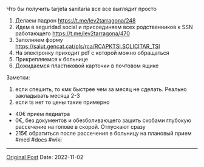 Что бы получить tarjeta sanitaria все все выглядит просто

1. Делаем падрон https://t.me/lev2tarragona/248
2. Идем в seguridad social и присоединяем всех родственников к SSN работающего  https://t.me/lev2tarragona/470
3. Заполняем форму https://salut.gencat.cat/pls/rca/RCAPKTSI.SOLICITAR_TSI
4. На электронку приходит pdf с которой можно обращаться 
5. Прикрепляемся к больнице
6. Дожидаемся пластиковой карточки в почтовом ящике

Заметки:
1. если спешить, то кмк быстрее чем за месяц не сделать. Реально закладывать месяца 2-3
2. если ts нет то цены такие примерно
- 40€ прием педиатра
- 0€, без документов и обезболивающего зашить скобами глубокую рассечение на голове в скорой. Отпускают сразу
- 215€ обратиться после рассечения в больницу на плановый прием #med #docs #wiki

---
[Original Post](https://t.me/lev2tarragona/550)
Date: 2022-11-02

